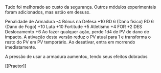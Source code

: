 Tudo foi melhorado ao custo da segurança. Outros módulos experimentais foram adicionados, mas estão em desuso.

Penalidade de Armadura -4
Bônus na Defesa +10
RD 6 (Dano físico)
RD 6 (Dano de Fogo)
+10 Luta
+10 Fortitude
+5 Atletismo
+4 FOR
+2 DES
Deslocamento +6
Ao fazer qualquer ação, perde 1d4 de PV de dano de impacto. A ativação desta versão reduz o PV atual para 1 e transforma o resto do PV em PV temporário. Ao desativar, entra em morrendo imediatamente.

A pressão de usar a armadura aumentou, tendo seus efeitos dobrados

[[Praetor]]
